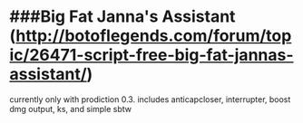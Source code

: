 
###Big Fat Janna's Assistant (http://botoflegends.com/forum/topic/26471-script-free-big-fat-jannas-assistant/)
============
currently only with prodiction 0.3. 
includes anticapcloser, interrupter, boost dmg output, ks, and simple sbtw

